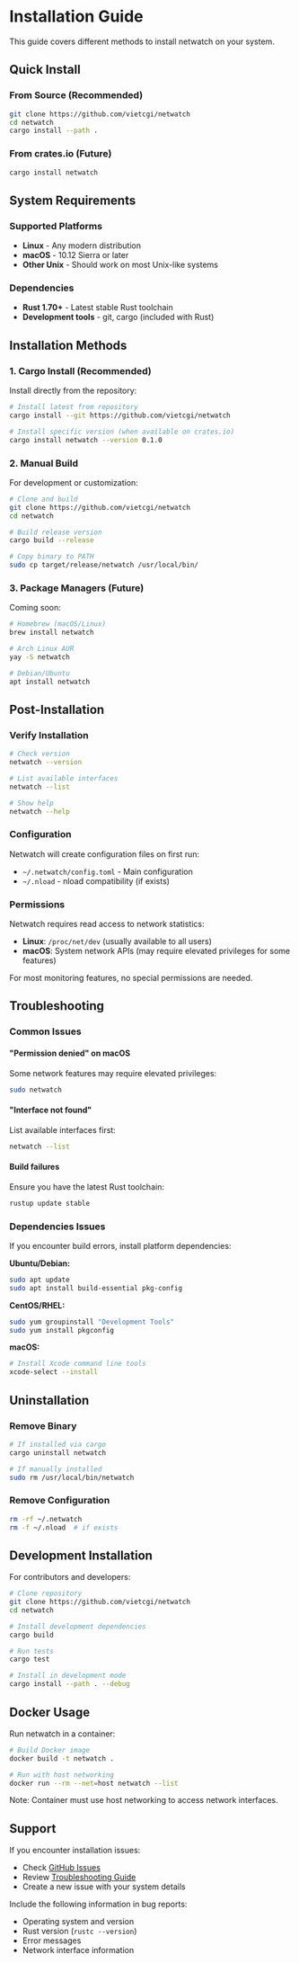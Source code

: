 # Installation Guide

This guide covers different methods to install netwatch on your system.

## Quick Install

### From Source (Recommended)
```bash
git clone https://github.com/vietcgi/netwatch
cd netwatch
cargo install --path .
```

### From crates.io (Future)
```bash
cargo install netwatch
```

## System Requirements

### Supported Platforms
- **Linux** - Any modern distribution
- **macOS** - 10.12 Sierra or later
- **Other Unix** - Should work on most Unix-like systems

### Dependencies
- **Rust 1.70+** - Latest stable Rust toolchain
- **Development tools** - git, cargo (included with Rust)

## Installation Methods

### 1. Cargo Install (Recommended)

Install directly from the repository:
```bash
# Install latest from repository
cargo install --git https://github.com/vietcgi/netwatch

# Install specific version (when available on crates.io)
cargo install netwatch --version 0.1.0
```

### 2. Manual Build

For development or customization:
```bash
# Clone and build
git clone https://github.com/vietcgi/netwatch
cd netwatch

# Build release version
cargo build --release

# Copy binary to PATH
sudo cp target/release/netwatch /usr/local/bin/
```

### 3. Package Managers (Future)

Coming soon:
```bash
# Homebrew (macOS/Linux)
brew install netwatch

# Arch Linux AUR
yay -S netwatch

# Debian/Ubuntu
apt install netwatch
```

## Post-Installation

### Verify Installation
```bash
# Check version
netwatch --version

# List available interfaces
netwatch --list

# Show help
netwatch --help
```

### Configuration
Netwatch will create configuration files on first run:
- `~/.netwatch/config.toml` - Main configuration
- `~/.nload` - nload compatibility (if exists)

### Permissions

Netwatch requires read access to network statistics:
- **Linux**: `/proc/net/dev` (usually available to all users)
- **macOS**: System network APIs (may require elevated privileges for some features)

For most monitoring features, no special permissions are needed.

## Troubleshooting

### Common Issues

#### "Permission denied" on macOS
Some network features may require elevated privileges:
```bash
sudo netwatch
```

#### "Interface not found"
List available interfaces first:
```bash
netwatch --list
```

#### Build failures
Ensure you have the latest Rust toolchain:
```bash
rustup update stable
```

### Dependencies Issues

If you encounter build errors, install platform dependencies:

**Ubuntu/Debian:**
```bash
sudo apt update
sudo apt install build-essential pkg-config
```

**CentOS/RHEL:**
```bash
sudo yum groupinstall "Development Tools"
sudo yum install pkgconfig
```

**macOS:**
```bash
# Install Xcode command line tools
xcode-select --install
```

## Uninstallation

### Remove Binary
```bash
# If installed via cargo
cargo uninstall netwatch

# If manually installed
sudo rm /usr/local/bin/netwatch
```

### Remove Configuration
```bash
rm -rf ~/.netwatch
rm -f ~/.nload  # if exists
```

## Development Installation

For contributors and developers:

```bash
# Clone repository
git clone https://github.com/vietcgi/netwatch
cd netwatch

# Install development dependencies
cargo build

# Run tests
cargo test

# Install in development mode
cargo install --path . --debug
```

## Docker Usage

Run netwatch in a container:
```bash
# Build Docker image
docker build -t netwatch .

# Run with host networking
docker run --rm --net=host netwatch --list
```

Note: Container must use host networking to access network interfaces.

## Support

If you encounter installation issues:
- Check [GitHub Issues](https://github.com/vietcgi/netwatch/issues)
- Review [Troubleshooting Guide](TROUBLESHOOTING.md)
- Create a new issue with your system details

Include the following information in bug reports:
- Operating system and version
- Rust version (`rustc --version`)
- Error messages
- Network interface information